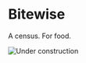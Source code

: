 # Bitewise

A census. For food.

![Under construction](http://www.acme.com/jef/construction/jackhammer2.gif)
